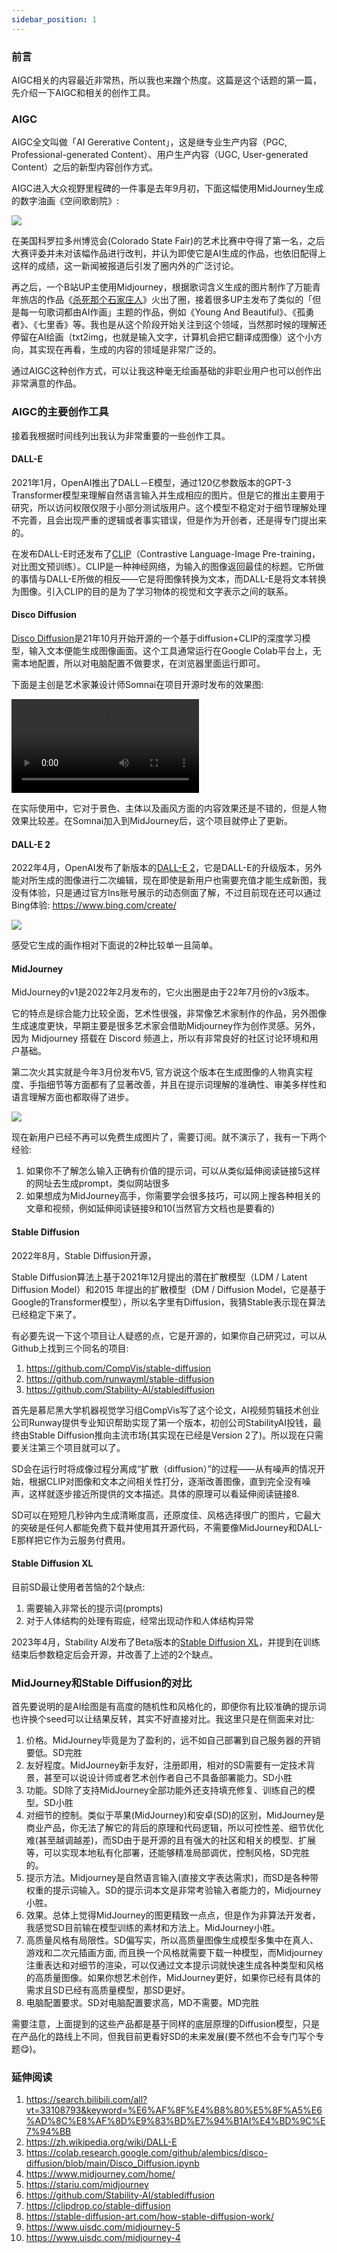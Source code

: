 ```yaml
---
sidebar_position: 1
---
```


### 前言

AIGC相关的内容最近非常热，所以我也来蹭个热度。这篇是这个话题的第一篇，先介绍一下AIGC和相关的创作工具。

### AIGC

AIGC全文叫做「AI Gererative Content」，这是继专业生产内容（PGC, Professional-generated Content）、用户生产内容（UGC, User-generated Content）之后的新型内容创作方式。


AIGC进入大众视野里程碑的一件事是去年9月初，下面这幅使用MidJourney生成的数字油画《空间歌剧院》:

![](https://user-images.githubusercontent.com/841395/235381847-03022564-4d65-4906-8500-326f2a04db05.jpeg)

在美国科罗拉多州博览会(Colorado State Fair)的艺术比赛中夺得了第一名，之后大赛评委并未对该幅作品进行改判，并认为即使它是AI生成的作品，也依旧配得上这样的成绩，这一新闻被报道后引发了圈内外的广泛讨论。

再之后，一个B站UP主使用Midjourney，根据歌词含义生成的图片制作了万能青年旅店的作品《[杀死那个石家庄人](https://www.bilibili.com/video/BV1Me4y1B7j4/)》火出了圈，接着很多UP主发布了类似的「但是每一句歌词都由AI作画」主题的作品，例如《Young And Beautiful》、《孤勇者》、《七里香》等。我也是从这个阶段开始关注到这个领域，当然那时候的理解还停留在AI绘画（txt2img，也就是输入文字，计算机会把它翻译成图像）这个小方向，其实现在再看，生成的内容的领域是非常广泛的。

通过AIGC这种创作方式，可以让我这种毫无绘画基础的非职业用户也可以创作出非常满意的作品。

### AIGC的主要创作工具

接着我根据时间线列出我认为非常重要的一些创作工具。

#### DALL-E

2021年1月，OpenAI推出了DALL－E模型，通过120亿参数版本的GPT-3 Transformer模型来理解自然语言输入并生成相应的图片。但是它的推出主要用于研究，所以访问权限仅限于小部分测试版用户。这个模型不稳定对于细节理解处理不完善，且会出现严重的逻辑或者事实错误，但是作为开创者，还是得专门提出来的。

在发布DALL-E时还发布了[CLIP](https://github.com/openai/CLIP)（Contrastive Language-Image Pre-training，对比图文预训练）。CLIP是一种神经网络，为输入的图像返回最佳的标题。它所做的事情与DALL-E所做的相反——它是将图像转换为文本，而DALL-E是将文本转换为图像。引入CLIP的目的是为了学习物体的视觉和文字表示之间的联系。

#### Disco Diffusion

[Disco Diffusion](https://colab.research.google.com/github/alembics/disco-diffusion/blob/main/Disco_Diffusion.ipynb)是21年10月开始开源的一个基于diffusion+CLIP的深度学习模型，输入文本便能生成图像画面。这个工具通常运行在Google Colab平台上，无需本地配置，所以对电脑配置不做要求，在浏览器里面运行即可。

下面是主创是艺术家兼设计师Somnai在项目开源时发布的效果图:

![](https://video.twimg.com/tweet_video/FIE5Zq3VQAIDm00.mp4)

在实际使用中，它对于景色、主体以及画风方面的内容效果还是不错的，但是人物效果比较差。在Somnai加入到MidJourney后，这个项目就停止了更新。

#### DALL-E 2

2022年4月，OpenAI发布了新版本的[DALL-E 2](https://labs.openai.com/)，它是DALL-E的升级版本，另外能对所生成的图像进行二次编辑，现在即使是新用户也需要充值才能生成新图，我没有体验，只是通过官方Ins账号展示的动态侧面了解，不过目前现在还可以通过Bing体验: https://www.bing.com/create/

![](https://user-images.githubusercontent.com/841395/234293929-ca16a0fa-c876-48c6-ba49-6245db350063.jpeg)

感受它生成的画作相对下面说的2种比较单一且简单。

#### MidJourney

MidJourney的v1是2022年2月发布的，它火出圈是由于22年7月份的v3版本。

它的特点是综合能力比较全面，艺术性很强，非常像艺术家制作的作品，另外图像生成速度更快，早期主要是很多艺术家会借助Midjourney作为创作灵感。另外，因为 Midjourney 搭载在 Discord 频道上，所以有非常良好的社区讨论环境和用户基础。

第二次火其实就是今年3月份发布V5, 官方说这个版本在生成图像的人物真实程度、手指细节等方面都有了显著改善，并且在提示词理解的准确性、审美多样性和语言理解方面也都取得了进步。

![](https://user-images.githubusercontent.com/841395/234203241-05713fad-401d-4736-8282-85c64f866bd6.png)

现在新用户已经不再可以免费生成图片了，需要订阅。就不演示了，我有一下两个经验:

1. 如果你不了解怎么输入正确有价值的提示词，可以从类似延伸阅读链接5这样的网址去生成prompt，类似网站很多
2. 如果想成为MidJourney高手，你需要学会很多技巧，可以网上搜各种相关的文章和视频，例如延伸阅读链接9和10(当然官方文档也是要看的)

#### Stable Diffusion

2022年8月，Stable Diffusion开源，

Stable Diffusion算法上基于2021年12月提出的潜在扩散模型（LDM / Latent Diffusion Model）和2015 年提出的扩散模型（DM / Diffusion Model，它是基于Google的Transformer模型），所以名字里有Diffusion，我猜Stable表示现在算法已经稳定下来了。

有必要先说一下这个项目让人疑惑的点，它是开源的，如果你自己研究过，可以从Github上找到三个同名的项目:

1. https://github.com/CompVis/stable-diffusion
2. https://github.com/runwayml/stable-diffusion
3. https://github.com/Stability-AI/stablediffusion

首先是慕尼黑大学机器视觉学习组CompVis写了这个论文，AI视频剪辑技术创业公司Runway提供专业知识帮助实现了第一个版本，初创公司StabilityAI投钱，最终由Stable Diffusion推向主流市场(其实现在已经是Version 2了)。所以现在只需要关注第三个项目就可以了。

SD会在运行时将成像过程分离成“扩散（diffusion）”的过程——从有噪声的情况开始，根据CLIP对图像和文本之间相关性打分，逐渐改善图像，直到完全没有噪声，这样就逐步接近所提供的文本描述。具体的原理可以看延伸阅读链接8.

SD可以在短短几秒钟内生成清晰度高，还原度佳、风格选择很广的图片，它最大的突破是任何人都能免费下载并使用其开源代码，不需要像MidJourney和DALL-E那样把它作为云服务付费用。

#### Stable Diffusion XL

目前SD最让使用者苦恼的2个缺点:

1. 需要输入非常长的提示词(prompts)
2. 对于人体结构的处理有瑕疵，经常出现动作和人体结构异常

2023年4月，Stability AI发布了Beta版本的[Stable Diffusion XL](https://clipdrop.co/stable-diffusion)，并提到在训练结束后参数稳定后会开源，并改善了上述的2个缺点。

### MidJourney和Stable Diffusion的对比

首先要说明的是AI绘图是有高度的随机性和风格化的，即便你有比较准确的提示词也许换个seed可以让结果反转，其实不好直接对比。我这里只是在侧面来对比:

1. 价格。MidJourney毕竟是为了盈利的，远不如自己部署到自己服务器的开销要低。SD完胜
2. 友好程度。MidJourney新手友好，注册即用，相对的SD需要有一定技术背景，甚至可以说设计师或者艺术创作者自己不具备部署能力。SD小胜
3. 功能。SD除了支持MidJourney全部功能外还支持填充修复、训练自己的模型。SD小胜
4. 对细节的控制。类似于苹果(MidJourney)和安卓(SD)的区别，MidJourney是商业产品，你无法了解它的背后的原理和代码逻辑，所以可控性差、细节优化难(甚至越调越差)，而SD由于是开源的且有强大的社区和相关的模型、扩展等，可以实现本地私有化部署，还能够精准局部调优，控制风格，SD完胜的。
5. 提示方法。Midjourney是自然语言输入(直接文字表达需求)，而SD是各种带权重的提示词输入。SD的提示词本文是非常考验输入者能力的，Midjourney小胜。
6. 效果。总体上觉得MidJourney的图更精致一点点，但是作为非算法开发者，我感觉SD目前输在模型训练的素材和方法上。MidJourney小胜。
7. 高质量风格有局限性。SD偏写实，所以高质量图像生成模型多集中在真人、游戏和二次元插画方面, 而且换一个风格就需要下载一种模型，而Midjourney注重表达和对细节的渲染，可以仅通过文本提示词就快速生成各种类型和风格的高质量图像。如果你想艺术创作，MidJourney更好，如果你已经有具体的需求且SD已经有高质量模型，那SD更好。
8. 电脑配置要求。SD对电脑配置要求高，MD不需要。MD完胜

需要注意，上面提到的这些产品都是基于同样的底层原理的Diffusion模型，只是在产品化的路线上不同，但我目前更看好SD的未来发展(要不然也不会专门写个专题😋)。

### 延伸阅读

1. https://search.bilibili.com/all?vt=33108793&keyword=%E6%AF%8F%E4%B8%80%E5%8F%A5%E6%AD%8C%E8%AF%8D%E9%83%BD%E7%94%B1AI%E4%BD%9C%E7%94%BB
2. https://zh.wikipedia.org/wiki/DALL-E
3. https://colab.research.google.com/github/alembics/disco-diffusion/blob/main/Disco_Diffusion.ipynb
4. https://www.midjourney.com/home/
5. https://stariu.com/midjourney
6. https://github.com/Stability-AI/stablediffusion
7. https://clipdrop.co/stable-diffusion
8. https://stable-diffusion-art.com/how-stable-diffusion-work/
9. https://www.uisdc.com/midjourney-5
10. https://www.uisdc.com/midjourney-4

